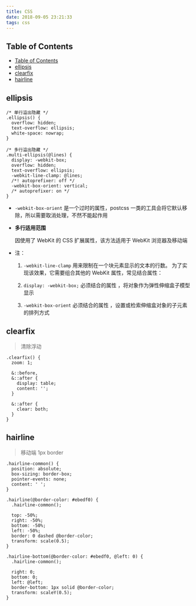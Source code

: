 ```yaml
---
title: CSS
date: 2018-09-05 23:21:33
tags: css
---
```


## Table of Contents

- [Table of Contents](#table-of-contents)
- [ellipsis](#ellipsis)
- [clearfix](#clearfix)
- [hairline](#hairline)

## ellipsis

```less
/* 单行溢出隐藏 */
.ellipsis() {
  overflow: hidden;
  text-overflow: ellipsis;
  white-space: nowrap;
}

/* 多行溢出隐藏 */
.multi-ellipsis(@lines) {
  display: -webkit-box;
  overflow: hidden;
  text-overflow: ellipsis;
  -webkit-line-clamp: @lines;
  /*! autoprefixer: off */
  -webkit-box-orient: vertical;
  /* autoprefixer: on */
}
```

- `-webkit-box-orient` 是一个过时的属性，postcss 一类的工具会将它默认移除，所以需要取消处理，不然不能起作用

- **多行适用范围**

  因使用了 WebKit 的 CSS 扩展属性，该方法适用于 WebKit 浏览器及移动端

- 注：

  1. `-webkit-line-clamp` 用来限制在一个块元素显示的文本的行数。 为了实现该效果，它需要组合其他的 WebKit 属性，常见结合属性：

  2. `display: -webkit-box;` 必须结合的属性 ，将对象作为弹性伸缩盒子模型显示

  3. `-webkit-box-orient` 必须结合的属性 ，设置或检索伸缩盒对象的子元素的排列方式

## clearfix

> 清除浮动

```less
.clearfix() {
  zoom: 1;

  &::before,
  &::after {
    display: table;
    content: '';
  }

  &::after {
    clear: both;
  }
}
```

## hairline

> 移动端 1px border

```less
.hairline-common() {
  position: absolute;
  box-sizing: border-box;
  pointer-events: none;
  content: ' ';
}

.hairline(@border-color: #ebedf0) {
  .hairline-common();

  top: -50%;
  right: -50%;
  bottom: -50%;
  left: -50%;
  border: 0 dashed @border-color;
  transform: scale(0.5);
}

.hairline-bottom(@border-color: #ebedf0, @left: 0) {
  .hairline-common();

  right: 0;
  bottom: 0;
  left: @left;
  border-bottom: 1px solid @border-color;
  transform: scaleY(0.5);
}
```
